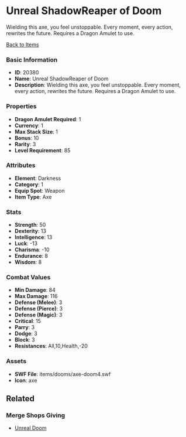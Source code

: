 # Unreal ShadowReaper of Doom

Wielding this axe, you feel unstoppable. Every moment, every action, rewrites the future. Requires a Dragon Amulet to use.

[Back to Items](../items.md)

### Basic Information

- **ID**: 20380
- **Name**: Unreal ShadowReaper of Doom
- **Description**: Wielding this axe, you feel unstoppable. Every moment, every action, rewrites the future. Requires a Dragon Amulet to use.

### Properties

- **Dragon Amulet Required**: 1
- **Currency**: 1
- **Max Stack Size**: 1
- **Bonus**: 10
- **Rarity**: 3
- **Level Requirement**: 85

### Attributes

- **Element**: Darkness
- **Category**: 1
- **Equip Spot**: Weapon
- **Item Type**: Axe

### Stats

- **Strength**: 50
- **Dexterity**: 13
- **Intelligence**: 13
- **Luck**: -13
- **Charisma**: -10
- **Endurance**: 8
- **Wisdom**: 8

### Combat Values

- **Min Damage**: 84
- **Max Damage**: 116
- **Defense (Melee)**: 3
- **Defense (Pierce)**: 3
- **Defense (Magic)**: 3
- **Critical**: 15
- **Parry**: 3
- **Dodge**: 3
- **Block**: 3
- **Resistances**: All,10,Health,-20

### Assets

- **SWF File**: items/dooms/axe-doom4.swf
- **Icon**: axe

## Related

### Merge Shops Giving

- [Unreal Doom](../merge-shops/350-unreal-doom.md)


